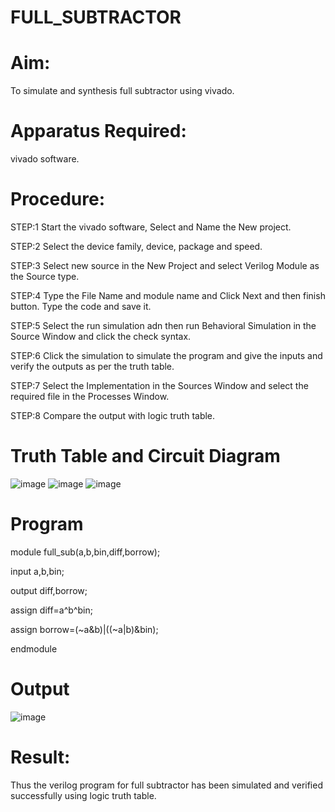 # FULL_SUBTRACTOR

# Aim:
To simulate and synthesis full subtractor using vivado.

# Apparatus Required:
vivado software.

# Procedure:
STEP:1 Start the vivado software, Select and Name the New project.

STEP:2 Select the device family, device, package and speed. 

STEP:3 Select new source in the New Project and select Verilog Module as the Source type.

STEP:4 Type the File Name and module name and Click Next and then finish button. Type the code and save it. 

STEP:5 Select the run simulation adn then run Behavioral Simulation in the Source Window and click the check syntax.

STEP:6 Click the simulation to simulate the program and give the inputs and verify the outputs as per the truth table. 

STEP:7 Select the Implementation in the Sources Window and select the required file in the Processes Window.

STEP:8  Compare the output with logic truth table.

# Truth Table and Circuit Diagram
![image](https://github.com/RESMIRNAIR/FULL_SUBTRACTOR/assets/154305926/351addef-f7bb-4862-9817-616a41b4c882)
![image](https://github.com/RESMIRNAIR/FULL_SUBTRACTOR/assets/154305926/906152b8-63bc-4f70-9132-6b6b4420b22d)
![image](https://github.com/RESMIRNAIR/FULL_SUBTRACTOR/assets/154305926/7d480140-153a-4a7e-a6d2-5323c6bd4974)

# Program
module full_sub(a,b,bin,diff,borrow);

input a,b,bin;

output diff,borrow;

assign diff=a^b^bin;

assign borrow=(~a&b)|((~a|b)&bin);

endmodule

# Output
![image](https://github.com/Shaiksushma123/FULL_SUBTRACTOR/assets/159005642/d9049022-fbd1-4e96-b2d8-c1364b7a2cd0)

# Result:
Thus the verilog program for full subtractor has been simulated and verified successfully using logic truth table.


